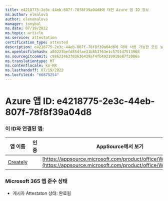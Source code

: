 ```yaml
---
title: e4218775-2e3c-44eb-807f-78f8f39a04d8에 대한 Azure 앱 ID 정보
ms.author: elmalova
author: elenamalova
manager: tonybal
ms.date: 07/19/2022
ms.topic: article
ms.service: attestation
certification_type: attested
description: e4218775-2e3c-44eb-807f-78f8f39a04d8에 대해 사용 가능한 모든 보안 및 규정 준수 정보입니다.
ms.openlocfilehash: a80223befd85dfae31b853763e1c5751d7513968
ms.sourcegitcommit: c98623463f83636439af4fb49219918e87f2086a
ms.translationtype: MT
ms.contentlocale: ko-KR
ms.lasthandoff: 07/19/2022
ms.locfileid: "66875254"
---
```

# <a name="azure-app-id-e4218775-2e3c-44eb-807f-78f8f39a04d8"></a>Azure 앱 ID: e4218775-2e3c-44eb-807f-78f8f39a04d8


### <a name="apps-associated-with-this-id"></a>이 ID와 연결된 앱:
| **앱 이름** | **인증** | **AppSource에서 보기** |
|--------------|---------------|-----------------------|
| [Creately](../forward/WA200004335.md) |  | [https://appsource.microsoft.com/product/office/WA200004335](https://appsource.microsoft.com/product/office/WA200004335) |

### <a name="microsoft-365-app-compliance-status"></a>Microsoft 365 앱 준수 상태
- 게시자 Attestaton 상태: 완료됨
